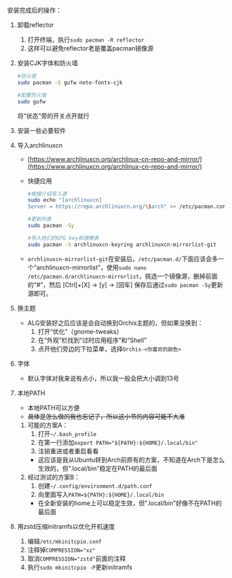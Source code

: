 安装完成后的操作：

1. 卸载reflector
    1. 打开终端，执行`sudo pacman -R reflector`
    2. 这样可以避免reflector老是覆盖pacman镜像源

2. 安装CJK字体和防火墙
    ```Bash
    #防火墙
    sudo pacman -S gufw noto-fonts-cjk

    #配置防火墙
    sudo gufw
    ```
    将“状态”旁的开关点开就行

3. 安装一些必要软件

4. 导入archlinuxcn
    * [https://www.archlinuxcn.org/archlinux-cn-repo-and-mirror/](https://www.archlinuxcn.org/archlinux-cn-repo-and-mirror/)

    * 快捷应用
        ```Bash
        #根据介绍导入源
        sudo echo "[archlinuxcn]
        Server = https://repo.archlinuxcn.org/\$arch" >> /etc/pacman.conf

        #更新列表
        sudo pacman -Sy

        #导入他们的GPG key和镜像表
        sudo pacman -S archlinuxcn-keyring archlinuxcn-mirrorlist-git
        ```

    * `archlinuxcn-mirrorlist-git`在安装后，`/etc/pacman.d/`下面应该会多一个"archlinuxcn-mirrorlist"，使用`sudo nano /etc/pacman.d/archlinuxcn-mirrorlist`，挑选一个镜像源，删掉前面的“#”，然后 [Ctrl]+[X] -> [y] -> [回车] 保存后通过`sudo pacman -Sy`更新源即可。
5. 换主题
    * ALG安装好之后应该是会自动换到Orchis主题的，但如果没换到：
        1. 打开“优化”（gnome-tweaks）
        2. 在“外观”栏找到“过时应用程序”和“Shell”
        3. 点开他们旁边的下拉菜单，选择`Orchis-<你喜欢的颜色>`
6. 字体
    * 默认字体对我来说有点小，所以我一般会把大小调到13号
7. 本地PATH
    * 本地PATH可以方便
    * ~~具体是怎么做的我也忘记了，所以这小节的内容可能不大准~~
    1. 可能的方案A：
        1. 打开`~/.bash_profile`
        2. 在第一行添加`export PATH="${PATH}:${HOME}/.local/bin"`
        3. 注销重进或者重启看看
        * 这应该是我从Ubuntu转到Arch前原有的方案，不知道在Arch下是怎么生效的，但".local/bin"稳定在PATH的最后面
    2. 经过测试的方案B：
        1. 创建`~/.config/environment.d/path.conf`
        2. 向里面写入`PATH=${PATH}:${HOME}/.local/bin`
        * 在全新安装的home上可以稳定生效，但".local/bin"好像不在PATH的最后面
8. 用zstd压缩initramfs以优化开机速度
    1. 编辑`/etc/mkinitcpio.conf`
    2. 注释掉`COMPRESSION="xz"`
    3. 取消`COMPRESSION="zstd"`前面的注释
    4. 执行`sudo mkinitcpio -P`更新initramfs